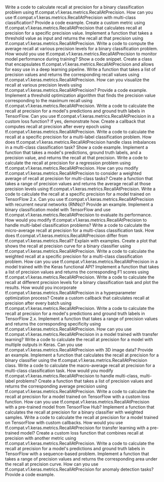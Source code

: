 Write a code to calculate recall at precision for a binary classification problem using tf.compat.v1.keras.metrics.RecallAtPrecision.
How can you use tf.compat.v1.keras.metrics.RecallAtPrecision with multi-class classification? Provide a code example.
Create a custom metric using tf.compat.v1.keras.metrics.RecallAtPrecision that calculates recall at precision for a specific precision value.
Implement a function that takes a threshold value as input and returns the recall at that precision using tf.compat.v1.keras.metrics.RecallAtPrecision.
Write a code to compute the average recall at various precision levels for a binary classification problem.
How would you use tf.compat.v1.keras.metrics.RecallAtPrecision to monitor model performance during training? Show a code snippet.
Create a class that encapsulates tf.compat.v1.keras.metrics.RecallAtPrecision and allows for easy use in a deep learning pipeline.
Write a function that takes a list of precision values and returns the corresponding recall values using tf.compat.v1.keras.metrics.RecallAtPrecision.
How can you visualize the recall at various precision levels using tf.compat.v1.keras.metrics.RecallAtPrecision? Provide a code example.
Implement a threshold optimization algorithm that finds the precision value corresponding to the maximum recall using tf.compat.v1.keras.metrics.RecallAtPrecision.
Write a code to calculate the recall at precision for a model's predictions and ground truth labels in TensorFlow.
Can you use tf.compat.v1.keras.metrics.RecallAtPrecision in a custom loss function? If yes, demonstrate how.
Create a callback that computes recall at precision after every epoch using tf.compat.v1.keras.metrics.RecallAtPrecision.
Write a code to calculate the recall at a specific precision for a multi-label classification problem.
How does tf.compat.v1.keras.metrics.RecallAtPrecision handle class imbalances in a multi-class classification task? Show a code example.
Implement a function that takes a model's predictions, ground truth labels, and a precision value, and returns the recall at that precision.
Write a code to calculate the recall at precision for a regression problem using tf.compat.v1.keras.metrics.RecallAtPrecision.
How can you modify tf.compat.v1.keras.metrics.RecallAtPrecision to consider a weighted average of recall at precision for multi-class tasks?
Create a function that takes a range of precision values and returns the average recall at those precision levels using tf.compat.v1.keras.metrics.RecallAtPrecision.
Write a code to calculate the recall at a specific precision for a model trained on TensorFlow 2.x.
Can you use tf.compat.v1.keras.metrics.RecallAtPrecision with recurrent neural networks (RNNs)? Provide an example.
Implement a binary classification model with TensorFlow and use tf.compat.v1.keras.metrics.RecallAtPrecision to evaluate its performance.
How would you modify tf.compat.v1.keras.metrics.RecallAtPrecision to handle multi-label classification problems?
Write a code to calculate the micro-average recall at precision for a multi-class classification task.
How does tf.compat.v1.keras.metrics.RecallAtPrecision differ from tf.compat.v1.keras.metrics.Recall? Explain with examples.
Create a plot that shows the recall at precision curve for a binary classifier using tf.compat.v1.keras.metrics.RecallAtPrecision.
Write a code to calculate the weighted recall at a specific precision for a multi-class classification problem.
How can you use tf.compat.v1.keras.metrics.RecallAtPrecision in a model trained with the Keras functional API?
Implement a function that takes a list of precision values and returns the corresponding F1 scores using tf.compat.v1.keras.metrics.RecallAtPrecision.
Write a code to calculate the recall at different precision levels for a binary classification task and plot the results.
How would you incorporate tf.compat.v1.keras.metrics.RecallAtPrecision in a hyperparameter optimization process?
Create a custom callback that calculates recall at precision after every batch using tf.compat.v1.keras.metrics.RecallAtPrecision.
Write a code to calculate the recall at precision for a model's predictions and ground truth labels in TensorFlow 2.x.
Implement a function that takes a range of precision values and returns the corresponding specificity using tf.compat.v1.keras.metrics.RecallAtPrecision.
How can you use tf.compat.v1.keras.metrics.RecallAtPrecision in a model trained with transfer learning?
Write a code to calculate the recall at precision for a model with multiple outputs in Keras.
Can you use tf.compat.v1.keras.metrics.RecallAtPrecision with 3D image data? Provide an example.
Implement a function that calculates the recall at precision for a binary classifier using the tf.compat.v1.keras.metrics.RecallAtPrecision class.
Write a code to calculate the macro-average recall at precision for a multi-class classification task.
How would you modify tf.compat.v1.keras.metrics.RecallAtPrecision to handle multi-class, multi-label problems?
Create a function that takes a list of precision values and returns the corresponding average precision using tf.compat.v1.keras.metrics.RecallAtPrecision.
Write a code to calculate the recall at precision for a model trained on TensorFlow with a custom loss function.
How can you use tf.compat.v1.keras.metrics.RecallAtPrecision with a pre-trained model from TensorFlow Hub?
Implement a function that calculates the recall at precision for a binary classifier with weighted samples.
Write a code to calculate the recall at precision for a model trained on TensorFlow with custom callbacks.
How would you use tf.compat.v1.keras.metrics.RecallAtPrecision for transfer learning with a pre-trained model?
Create a custom loss function that combines recall at precision with another metric using tf.compat.v1.keras.metrics.RecallAtPrecision.
Write a code to calculate the recall at precision for a model's predictions and ground truth labels in TensorFlow with a sequence-based problem.
Implement a function that takes a range of precision values and returns the corresponding area under the recall at precision curve.
How can you use tf.compat.v1.keras.metrics.RecallAtPrecision for anomaly detection tasks? Provide a code example.